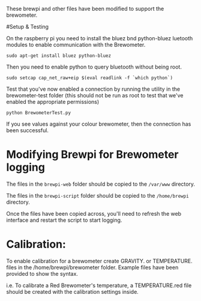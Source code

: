These brewpi and other files have been modified to support the brewometer.

#Setup & Testing

On the raspberry pi you need to install the bluez bnd python-bluez luetooth modules to enable communication with the Brewometer.

	sudo apt-get install bluez python-bluez

Then you need to enable python to query bluetooth without being root.

	sudo setcap cap_net_raw+eip $(eval readlink -f `which python`)

Test that you've now enabled a connection by running the utility in the brewometer-test folder (this should not be run as root to test that we've enabled the appropriate permissions)
	
	python BrewometerTest.py

If you see values against your colour brewometer, then the connection has been successful.

# Modifying Brewpi for Brewometer logging

The files in the `brewpi-web` folder should be copied to the `/var/www` directory.

The files in the `brewpi-script` folder should be copied to the `/home/brewpi` directory.

Once the files have been copied across, you'll need to refresh the web interface and restart the script to start logging.


# Calibration:

To enable calibration for a brewometer create GRAVITY.<colour> or TEMPERATURE.<colour> files in the /home/brewpi/brewometer folder. Example files have been provided to show the syntax.

i.e. To calibrate a Red Brewometer's temperature, a TEMPERATURE.red file should be created with the calibration settings inside.

